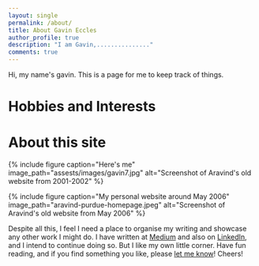 ```yaml
---
layout: single
permalink: /about/
title: About Gavin Eccles
author_profile: true
description: "I am Gavin,..............."
comments: true
---
```


Hi, my name's gavin. This is a page for me to keep track of things. 


# Hobbies and Interests


# About this site


{% include figure caption="Here's me" image_path="assests/images/gavin7.jpg" alt="Screenshot of Aravind's old website from 2001-2002" %}

{% include figure caption="My personal website around May 2006" image_path="aravind-purdue-homepage.jpeg" alt="Screenshot of Aravind's old website from May 2006" %}

Despite all this, I feel I need a place to organise my writing and showcase any other work I might do. I have written at [Medium](https://medium.com/@.aravindiyer) and also on [LinkedIn](https://www.linkedin.com/in/aravindiyer/), and I intend to continue doing so. But I like my own little corner. Have fun reading, and if you find something you like, please [let me know](mailto:gavineccles17@gmail.com)! Cheers!

